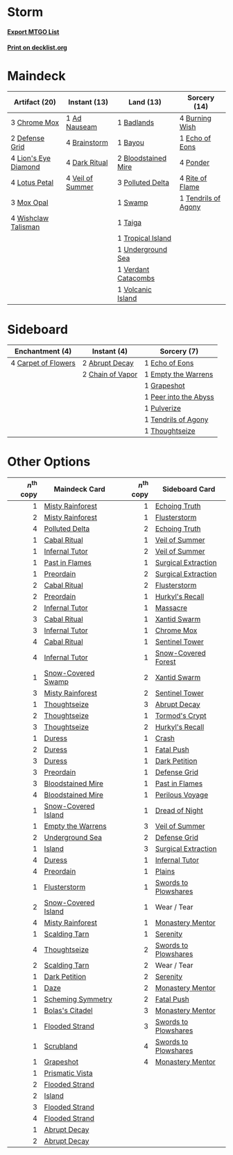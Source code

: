 # Storm

#### [Export MTGO List](../collection/Storm/Storm.txt)
#### [Print on decklist.org](http://decklist.org/?deckmain=1%09Ad%20Nauseam%0A1%09Badlands%0A1%09Bayou%0A2%09Bloodstained%20Mire%0A4%09Brainstorm%0A4%09Burning%20Wish%0A3%09Chrome%20Mox%0A4%09Dark%20Ritual%0A2%09Defense%20Grid%0A1%09Echo%20of%20Eons%0A4%09Lion's%20Eye%20Diamond%0A4%09Lotus%20Petal%0A3%09Mox%20Opal%0A3%09Polluted%20Delta%0A4%09Ponder%0A4%09Rite%20of%20Flame%0A1%09Swamp%0A1%09Taiga%0A1%09Tendrils%20of%20Agony%0A1%09Tropical%20Island%0A1%09Underground%20Sea%0A4%09Veil%20of%20Summer%0A1%09Verdant%20Catacombs%0A1%09Volcanic%20Island%0A4%09Wishclaw%20Talisman&deckside=2%09Abrupt%20Decay%0A4%09Carpet%20of%20Flowers%0A2%09Chain%20of%20Vapor%0A1%09Echo%20of%20Eons%0A1%09Empty%20the%20Warrens%0A1%09Grapeshot%0A1%09Peer%20into%20the%20Abyss%0A1%09Pulverize%0A1%09Tendrils%20of%20Agony%0A1%09Thoughtseize)
# Maindeck

|                                        Artifact (20)                                         |                                       Instant (13)                                        |                                          Land (13)                                           |                                        Sorcery (14)                                         |
|----------------------------------------------------------------------------------------------|-------------------------------------------------------------------------------------------|----------------------------------------------------------------------------------------------|---------------------------------------------------------------------------------------------|
|3 [Chrome Mox](http://gatherer.wizards.com/Pages/Card/Details.aspx?multiverseid=413761)       |1 [Ad Nauseam](http://gatherer.wizards.com/Pages/Card/Details.aspx?multiverseid=174915)    |1 [Badlands](http://gatherer.wizards.com/Pages/Card/Details.aspx?multiverseid=878)            |4 [Burning Wish](http://gatherer.wizards.com/Pages/Card/Details.aspx?multiverseid=416909)    |
|2 [Defense Grid](http://gatherer.wizards.com/Pages/Card/Details.aspx?multiverseid=45481)      |4 [Brainstorm](http://gatherer.wizards.com/Pages/Card/Details.aspx?multiverseid=3897)      |1 [Bayou](http://gatherer.wizards.com/Pages/Card/Details.aspx?multiverseid=879)               |1 [Echo of Eons](http://gatherer.wizards.com/Pages/Card/Details.aspx?multiverseid=463995)    |
|4 [Lion's Eye Diamond](http://gatherer.wizards.com/Pages/Card/Details.aspx?multiverseid=3255) |4 [Dark Ritual](http://gatherer.wizards.com/Pages/Card/Details.aspx?multiverseid=651)      |2 [Bloodstained Mire](http://gatherer.wizards.com/Pages/Card/Details.aspx?multiverseid=405094)|4 [Ponder](http://gatherer.wizards.com/Pages/Card/Details.aspx?multiverseid=451051)          |
|4 [Lotus Petal](http://gatherer.wizards.com/Pages/Card/Details.aspx?multiverseid=420602)      |4 [Veil of Summer](http://gatherer.wizards.com/Pages/Card/Details.aspx?multiverseid=466952)|3 [Polluted Delta](http://gatherer.wizards.com/Pages/Card/Details.aspx?multiverseid=405104)   |4 [Rite of Flame](http://gatherer.wizards.com/Pages/Card/Details.aspx?multiverseid=121217)   |
|3 [Mox Opal](http://gatherer.wizards.com/Pages/Card/Details.aspx?multiverseid=397719)         |                                                                                           |1 [Swamp](http://gatherer.wizards.com/Pages/Card/Details.aspx?multiverseid=439858)            |1 [Tendrils of Agony](http://gatherer.wizards.com/Pages/Card/Details.aspx?multiverseid=45842)|
|4 [Wishclaw Talisman](http://gatherer.wizards.com/Pages/Card/Details.aspx?multiverseid=473072)|                                                                                           |1 [Taiga](http://gatherer.wizards.com/Pages/Card/Details.aspx?multiverseid=883)               |                                                                                             |
|                                                                                              |                                                                                           |1 [Tropical Island](http://gatherer.wizards.com/Pages/Card/Details.aspx?multiverseid=884)     |                                                                                             |
|                                                                                              |                                                                                           |1 [Underground Sea](http://gatherer.wizards.com/Pages/Card/Details.aspx?multiverseid=886)     |                                                                                             |
|                                                                                              |                                                                                           |1 [Verdant Catacombs](http://gatherer.wizards.com/Pages/Card/Details.aspx?multiverseid=405113)|                                                                                             |
|                                                                                              |                                                                                           |1 [Volcanic Island](http://gatherer.wizards.com/Pages/Card/Details.aspx?multiverseid=887)     |                                                                                             |


# Sideboard

|                                      Enchantment (4)                                       |                                        Instant (4)                                        |                                          Sorcery (7)                                           |
|--------------------------------------------------------------------------------------------|-------------------------------------------------------------------------------------------|------------------------------------------------------------------------------------------------|
|4 [Carpet of Flowers](http://gatherer.wizards.com/Pages/Card/Details.aspx?multiverseid=5858)|2 [Abrupt Decay](http://gatherer.wizards.com/Pages/Card/Details.aspx?multiverseid=456061)  |1 [Echo of Eons](http://gatherer.wizards.com/Pages/Card/Details.aspx?multiverseid=463995)       |
|                                                                                            |2 [Chain of Vapor](http://gatherer.wizards.com/Pages/Card/Details.aspx?multiverseid=420701)|1 [Empty the Warrens](http://gatherer.wizards.com/Pages/Card/Details.aspx?multiverseid=426587)  |
|                                                                                            |                                                                                           |1 [Grapeshot](http://gatherer.wizards.com/Pages/Card/Details.aspx?multiverseid=426588)          |
|                                                                                            |                                                                                           |1 [Peer into the Abyss](http://gatherer.wizards.com/Pages/Card/Details.aspx?multiverseid=485440)|
|                                                                                            |                                                                                           |1 [Pulverize](http://gatherer.wizards.com/Pages/Card/Details.aspx?multiverseid=19724)           |
|                                                                                            |                                                                                           |1 [Tendrils of Agony](http://gatherer.wizards.com/Pages/Card/Details.aspx?multiverseid=45842)   |
|                                                                                            |                                                                                           |1 [Thoughtseize](http://gatherer.wizards.com/Pages/Card/Details.aspx?multiverseid=438676)       |


# Other Options

|*n*<sup>th</sup> copy|                                        Maindeck Card                                         |*n*<sup>th</sup> copy|                                        Sideboard Card                                        |
|--------------------:|----------------------------------------------------------------------------------------------|--------------------:|----------------------------------------------------------------------------------------------|
|                    1|[Misty Rainforest](http://gatherer.wizards.com/Pages/Card/Details.aspx?multiverseid=405102)   |                    1|[Echoing Truth](http://gatherer.wizards.com/Pages/Card/Details.aspx?multiverseid=405212)      |
|                    2|[Misty Rainforest](http://gatherer.wizards.com/Pages/Card/Details.aspx?multiverseid=405102)   |                    1|[Flusterstorm](http://gatherer.wizards.com/Pages/Card/Details.aspx?multiverseid=228255)       |
|                    4|[Polluted Delta](http://gatherer.wizards.com/Pages/Card/Details.aspx?multiverseid=405104)     |                    2|[Echoing Truth](http://gatherer.wizards.com/Pages/Card/Details.aspx?multiverseid=405212)      |
|                    1|[Cabal Ritual](http://gatherer.wizards.com/Pages/Card/Details.aspx?multiverseid=30564)        |                    1|[Veil of Summer](http://gatherer.wizards.com/Pages/Card/Details.aspx?multiverseid=466952)     |
|                    1|[Infernal Tutor](http://gatherer.wizards.com/Pages/Card/Details.aspx?multiverseid=107308)     |                    2|[Veil of Summer](http://gatherer.wizards.com/Pages/Card/Details.aspx?multiverseid=466952)     |
|                    1|[Past in Flames](http://gatherer.wizards.com/Pages/Card/Details.aspx?multiverseid=420748)     |                    1|[Surgical Extraction](http://gatherer.wizards.com/Pages/Card/Details.aspx?multiverseid=397706)|
|                    1|[Preordain](http://gatherer.wizards.com/Pages/Card/Details.aspx?multiverseid=405347)          |                    2|[Surgical Extraction](http://gatherer.wizards.com/Pages/Card/Details.aspx?multiverseid=397706)|
|                    2|[Cabal Ritual](http://gatherer.wizards.com/Pages/Card/Details.aspx?multiverseid=30564)        |                    2|[Flusterstorm](http://gatherer.wizards.com/Pages/Card/Details.aspx?multiverseid=228255)       |
|                    2|[Preordain](http://gatherer.wizards.com/Pages/Card/Details.aspx?multiverseid=405347)          |                    1|[Hurkyl's Recall](http://gatherer.wizards.com/Pages/Card/Details.aspx?multiverseid=135260)    |
|                    2|[Infernal Tutor](http://gatherer.wizards.com/Pages/Card/Details.aspx?multiverseid=107308)     |                    1|[Massacre](http://gatherer.wizards.com/Pages/Card/Details.aspx?multiverseid=21324)            |
|                    3|[Cabal Ritual](http://gatherer.wizards.com/Pages/Card/Details.aspx?multiverseid=30564)        |                    1|[Xantid Swarm](http://gatherer.wizards.com/Pages/Card/Details.aspx?multiverseid=413735)       |
|                    3|[Infernal Tutor](http://gatherer.wizards.com/Pages/Card/Details.aspx?multiverseid=107308)     |                    1|[Chrome Mox](http://gatherer.wizards.com/Pages/Card/Details.aspx?multiverseid=413761)         |
|                    4|[Cabal Ritual](http://gatherer.wizards.com/Pages/Card/Details.aspx?multiverseid=30564)        |                    1|[Sentinel Tower](http://gatherer.wizards.com/Pages/Card/Details.aspx?multiverseid=446047)     |
|                    4|[Infernal Tutor](http://gatherer.wizards.com/Pages/Card/Details.aspx?multiverseid=107308)     |                    1|[Snow-Covered Forest](http://gatherer.wizards.com/Pages/Card/Details.aspx?multiverseid=121192)|
|                    1|[Snow-Covered Swamp](http://gatherer.wizards.com/Pages/Card/Details.aspx?multiverseid=121256) |                    2|[Xantid Swarm](http://gatherer.wizards.com/Pages/Card/Details.aspx?multiverseid=413735)       |
|                    3|[Misty Rainforest](http://gatherer.wizards.com/Pages/Card/Details.aspx?multiverseid=405102)   |                    2|[Sentinel Tower](http://gatherer.wizards.com/Pages/Card/Details.aspx?multiverseid=446047)     |
|                    1|[Thoughtseize](http://gatherer.wizards.com/Pages/Card/Details.aspx?multiverseid=438676)       |                    3|[Abrupt Decay](http://gatherer.wizards.com/Pages/Card/Details.aspx?multiverseid=456061)       |
|                    2|[Thoughtseize](http://gatherer.wizards.com/Pages/Card/Details.aspx?multiverseid=438676)       |                    1|[Tormod's Crypt](http://gatherer.wizards.com/Pages/Card/Details.aspx?multiverseid=389723)     |
|                    3|[Thoughtseize](http://gatherer.wizards.com/Pages/Card/Details.aspx?multiverseid=438676)       |                    2|[Hurkyl's Recall](http://gatherer.wizards.com/Pages/Card/Details.aspx?multiverseid=135260)    |
|                    1|[Duress](http://gatherer.wizards.com/Pages/Card/Details.aspx?multiverseid=14557)              |                    1|[Crash](http://gatherer.wizards.com/Pages/Card/Details.aspx?multiverseid=19616)               |
|                    2|[Duress](http://gatherer.wizards.com/Pages/Card/Details.aspx?multiverseid=14557)              |                    1|[Fatal Push](http://gatherer.wizards.com/Pages/Card/Details.aspx?multiverseid=423724)         |
|                    3|[Duress](http://gatherer.wizards.com/Pages/Card/Details.aspx?multiverseid=14557)              |                    1|[Dark Petition](http://gatherer.wizards.com/Pages/Card/Details.aspx?multiverseid=398525)      |
|                    3|[Preordain](http://gatherer.wizards.com/Pages/Card/Details.aspx?multiverseid=405347)          |                    1|[Defense Grid](http://gatherer.wizards.com/Pages/Card/Details.aspx?multiverseid=45481)        |
|                    3|[Bloodstained Mire](http://gatherer.wizards.com/Pages/Card/Details.aspx?multiverseid=405094)  |                    1|[Past in Flames](http://gatherer.wizards.com/Pages/Card/Details.aspx?multiverseid=420748)     |
|                    4|[Bloodstained Mire](http://gatherer.wizards.com/Pages/Card/Details.aspx?multiverseid=405094)  |                    1|[Perilous Voyage](http://gatherer.wizards.com/Pages/Card/Details.aspx?multiverseid=435219)    |
|                    1|[Snow-Covered Island](http://gatherer.wizards.com/Pages/Card/Details.aspx?multiverseid=121130)|                    1|[Dread of Night](http://gatherer.wizards.com/Pages/Card/Details.aspx?multiverseid=14580)      |
|                    1|[Empty the Warrens](http://gatherer.wizards.com/Pages/Card/Details.aspx?multiverseid=426587)  |                    3|[Veil of Summer](http://gatherer.wizards.com/Pages/Card/Details.aspx?multiverseid=466952)     |
|                    2|[Underground Sea](http://gatherer.wizards.com/Pages/Card/Details.aspx?multiverseid=886)       |                    2|[Defense Grid](http://gatherer.wizards.com/Pages/Card/Details.aspx?multiverseid=45481)        |
|                    1|[Island](http://gatherer.wizards.com/Pages/Card/Details.aspx?multiverseid=439857)             |                    3|[Surgical Extraction](http://gatherer.wizards.com/Pages/Card/Details.aspx?multiverseid=397706)|
|                    4|[Duress](http://gatherer.wizards.com/Pages/Card/Details.aspx?multiverseid=14557)              |                    1|[Infernal Tutor](http://gatherer.wizards.com/Pages/Card/Details.aspx?multiverseid=107308)     |
|                    4|[Preordain](http://gatherer.wizards.com/Pages/Card/Details.aspx?multiverseid=405347)          |                    1|[Plains](http://gatherer.wizards.com/Pages/Card/Details.aspx?multiverseid=439856)             |
|                    1|[Flusterstorm](http://gatherer.wizards.com/Pages/Card/Details.aspx?multiverseid=228255)       |                    1|[Swords to Plowshares](http://gatherer.wizards.com/Pages/Card/Details.aspx?multiverseid=869)  |
|                    2|[Snow-Covered Island](http://gatherer.wizards.com/Pages/Card/Details.aspx?multiverseid=121130)|                    1|Wear / Tear                                                                                   |
|                    4|[Misty Rainforest](http://gatherer.wizards.com/Pages/Card/Details.aspx?multiverseid=405102)   |                    1|[Monastery Mentor](http://gatherer.wizards.com/Pages/Card/Details.aspx?multiverseid=391883)   |
|                    1|[Scalding Tarn](http://gatherer.wizards.com/Pages/Card/Details.aspx?multiverseid=405107)      |                    1|[Serenity](http://gatherer.wizards.com/Pages/Card/Details.aspx?multiverseid=15360)            |
|                    4|[Thoughtseize](http://gatherer.wizards.com/Pages/Card/Details.aspx?multiverseid=438676)       |                    2|[Swords to Plowshares](http://gatherer.wizards.com/Pages/Card/Details.aspx?multiverseid=869)  |
|                    2|[Scalding Tarn](http://gatherer.wizards.com/Pages/Card/Details.aspx?multiverseid=405107)      |                    2|Wear / Tear                                                                                   |
|                    1|[Dark Petition](http://gatherer.wizards.com/Pages/Card/Details.aspx?multiverseid=398525)      |                    2|[Serenity](http://gatherer.wizards.com/Pages/Card/Details.aspx?multiverseid=15360)            |
|                    1|[Daze](http://gatherer.wizards.com/Pages/Card/Details.aspx?multiverseid=189255)               |                    2|[Monastery Mentor](http://gatherer.wizards.com/Pages/Card/Details.aspx?multiverseid=391883)   |
|                    1|[Scheming Symmetry](http://gatherer.wizards.com/Pages/Card/Details.aspx?multiverseid=466867)  |                    2|[Fatal Push](http://gatherer.wizards.com/Pages/Card/Details.aspx?multiverseid=423724)         |
|                    1|[Bolas's Citadel](http://gatherer.wizards.com/Pages/Card/Details.aspx?multiverseid=461006)    |                    3|[Monastery Mentor](http://gatherer.wizards.com/Pages/Card/Details.aspx?multiverseid=391883)   |
|                    1|[Flooded Strand](http://gatherer.wizards.com/Pages/Card/Details.aspx?multiverseid=405098)     |                    3|[Swords to Plowshares](http://gatherer.wizards.com/Pages/Card/Details.aspx?multiverseid=869)  |
|                    1|[Scrubland](http://gatherer.wizards.com/Pages/Card/Details.aspx?multiverseid=882)             |                    4|[Swords to Plowshares](http://gatherer.wizards.com/Pages/Card/Details.aspx?multiverseid=869)  |
|                    1|[Grapeshot](http://gatherer.wizards.com/Pages/Card/Details.aspx?multiverseid=426588)          |                    4|[Monastery Mentor](http://gatherer.wizards.com/Pages/Card/Details.aspx?multiverseid=391883)   |
|                    1|[Prismatic Vista](http://gatherer.wizards.com/Pages/Card/Details.aspx?multiverseid=464193)    |                     |                                                                                              |
|                    2|[Flooded Strand](http://gatherer.wizards.com/Pages/Card/Details.aspx?multiverseid=405098)     |                     |                                                                                              |
|                    2|[Island](http://gatherer.wizards.com/Pages/Card/Details.aspx?multiverseid=439857)             |                     |                                                                                              |
|                    3|[Flooded Strand](http://gatherer.wizards.com/Pages/Card/Details.aspx?multiverseid=405098)     |                     |                                                                                              |
|                    4|[Flooded Strand](http://gatherer.wizards.com/Pages/Card/Details.aspx?multiverseid=405098)     |                     |                                                                                              |
|                    1|[Abrupt Decay](http://gatherer.wizards.com/Pages/Card/Details.aspx?multiverseid=456061)       |                     |                                                                                              |
|                    2|[Abrupt Decay](http://gatherer.wizards.com/Pages/Card/Details.aspx?multiverseid=456061)       |                     |                                                                                              |

